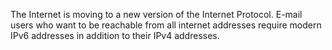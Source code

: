 The Internet is moving to a new version of the Internet Protocol. E-mail users
who want to be reachable from all internet addresses require modern IPv6
addresses in addition to their IPv4 addresses.
